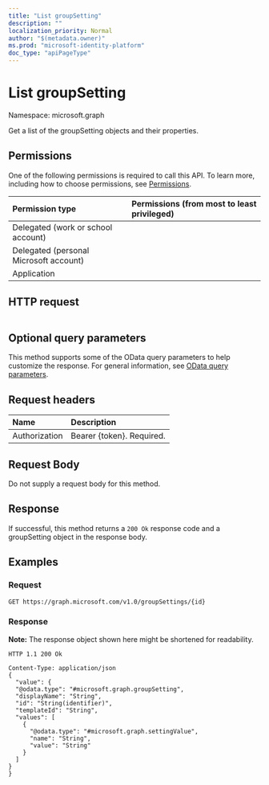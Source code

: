 ```yaml
---
title: "List groupSetting"
description: ""
localization_priority: Normal
author: "$(metadata.owner)"
ms.prod: "microsoft-identity-platform"
doc_type: "apiPageType"
---
```


# List groupSetting

Namespace: microsoft.graph

Get a list of the groupSetting objects and their properties.

## Permissions

One of the following permissions is required to call this API. To learn more, including how to choose permissions, see [Permissions](/graph/permissions-reference).

| Permission type                        | Permissions (from most to least privileged) |
| :------------------------------------- | :------------------------------------------ |
| Delegated (work or school account)     |                                             |
| Delegated (personal Microsoft account) |                                             |
| Application                            |                                             |

## HTTP request

<!-- {
  "blockType": "ignored"
}
-->

```http

```

## Optional query parameters

This method supports some of the OData query parameters to help customize the response. For general information, see [OData query parameters](/graph/query-parameters).

## Request headers

| Name          | Description               |
| :------------ | :------------------------ |
| Authorization | Bearer {token}. Required. |

## Request Body

<!-- Actions and Functions -->

<!-- CRUD Methods -->

Do not supply a request body for this method.

## Response

If successful, this method returns a `200 Ok` response code and a groupSetting object in the response body.

## Examples

### Request

<!-- {
  "blockType": "request",
  "name": "list_groupsetting"
}
-->

```http
GET https://graph.microsoft.com/v1.0/groupSettings/{id}

```

### Response

**Note:** The response object shown here might be shortened for readability.

<!-- {
  "blockType": "response",
  "truncated": true,
  "@odata.type": "Microsoft.DirectoryServices.groupSetting"
}
-->

```http
HTTP 1.1 200 Ok

Content-Type: application/json
{
  "value": {
  "@odata.type": "#microsoft.graph.groupSetting",
  "displayName": "String",
  "id": "String(identifier)",
  "templateId": "String",
  "values": [
    {
      "@odata.type": "#microsoft.graph.settingValue",
      "name": "String",
      "value": "String"
    }
  ]
}
}

```
